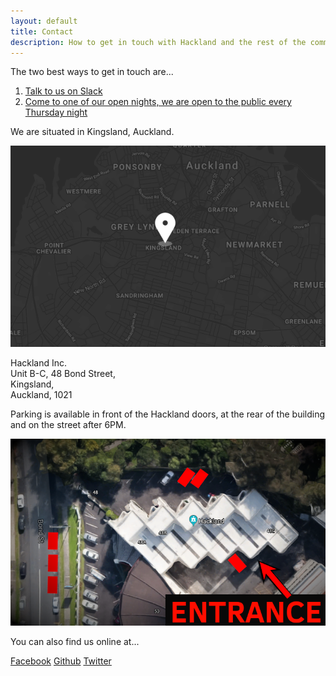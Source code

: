 ```yaml
---
layout: default
title: Contact
description: How to get in touch with Hackland and the rest of the community
---
```


The two best ways to get in touch are...

1. [Talk to us on Slack](https://join.slack.com/t/hakland/shared_invite/zt-jrrkrdoi-it~AwREvT_ExamWwextFGw)
2. [Come to one of our open nights, we are open to the public every Thursday night](https://www.facebook.com/pg/AuckHackspace/events/)

We are situated in Kingsland, Auckland.

<div class="tool">
<img class="tool-pic" src="/public/images/map.png"/>
    <div class="tool-description">
        <p>
            Hackland Inc. <br>
            Unit B-C, 48 Bond Street,<br>
            Kingsland,<br>
            Auckland, 1021
        </p>
    </div>
</div>

Parking is available in front of the Hackland doors, at the rear of the building and on the street after 6PM.

<img class="tool-pic" src="/public/images/parking.png"/>


You can also find us online at...

<div class="links">
    <a class="button" href="https://facebook.com/AuckHackspace/"><i class="fa fa-facebook fa-fw"></i> Facebook</a>
    <a class="button" href="https://github.com/HakLand/"><i class="fa fa-github fa-fw"></i> Github</a>
    <a class="button" href="https://twitter.com/AKL_Hackspace/"><i class="fa fa-twitter fa-fw"></i> Twitter</a>
</div>


